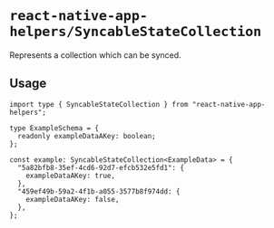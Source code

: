 # `react-native-app-helpers/SyncableStateCollection`

Represents a collection which can be synced.

## Usage

```tsx
import type { SyncableStateCollection } from "react-native-app-helpers";

type ExampleSchema = {
  readonly exampleDataAKey: boolean;
};

const example: SyncableStateCollection<ExampleData> = {
  "5a82bfb8-35ef-4cd6-92d7-efcb532e5fd1": {
    exampleDataAKey: true,
  },
  "459ef49b-59a2-4f1b-a055-3577b8f974dd: {
    exampleDataAKey: false,
  },
};
```
